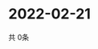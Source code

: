 # 2022-02-21
  共 0条

  <!-- BEGIN -->
  <!-- 最后更新时间Mon Feb 21 2022 04:07:35 GMT+0000 (Coordinated Universal Time) -->
  
  <!-- END -->
  
  